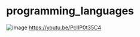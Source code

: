 # programming_languages
![image](https://user-images.githubusercontent.com/78446635/116727767-9c7e7600-a9aa-11eb-838f-042318a2fc0f.png)
https://youtu.be/PcIIP0t35C4
